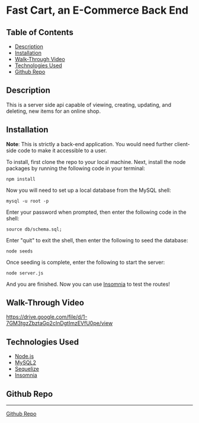 # Fast Cart, an E-Commerce Back End

## Table of Contents 

  - [Description](#description)
  - [Installation](#installation)
  - [Walk-Through Video](#walk-through-video)
  - [Technologies Used](#technologies-used)
  - [Github Repo](#github-repo)

## Description

This is a server side api capable of viewing, creating, updating, and deleting, new items for an online shop.

## Installation

**Note**:  This is strictly a back-end application.  You would need further client-side code to make it accessible to a user.

To install, first clone the repo to your local machine.  Next, install the node packages by running the following code in your terminal:

    npm install

Now you will need to set up a local database from the MySQL shell:

    mysql -u root -p

Enter your password when prompted, then enter the following code in the shell:

    source db/schema.sql;

Enter "quit" to exit the shell, then enter the following to seed the database:

    node seeds

Once seeding is complete, enter the following to start the server:

    node server.js

And you are finished.  Now you can use [Insomnia](https://insomnia.rest/) to test the routes!

## Walk-Through Video

https://drive.google.com/file/d/1-7GM3tgzZbztaGp2cInDgtImzEVfU0pe/view

## Technologies Used

 - [Node.js](https://nodejs.org/en/)
 - [MySQL2](https://www.npmjs.com/package/mysql2)
 - [Sequelize](https://sequelize.org/)
 - [Insomnia](https://insomnia.rest/)

## Github Repo
---

[Github Repo](https://github.com/blchase215/fast-cart)

